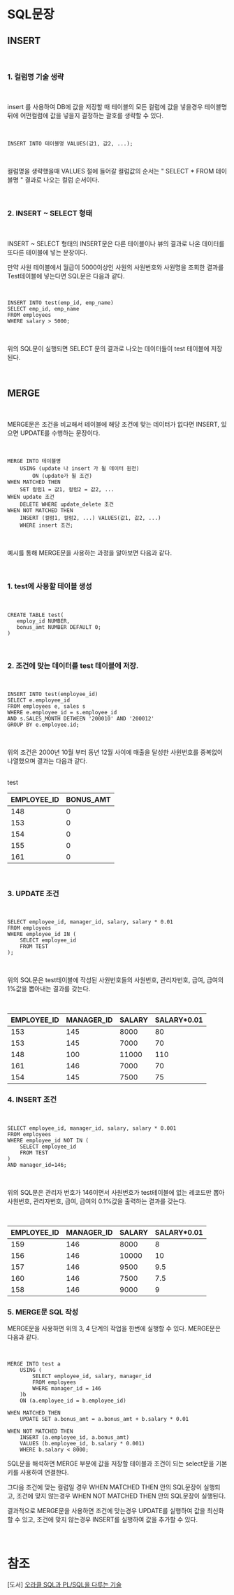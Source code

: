 # SQL문장

## INSERT
<br>

### 1. 컬럼명 기술 생략

<br>

insert 를 사용하여 DB에 값을 저장할 때 테이블의 모든 컬럼에 값을 넣을경우 테이블명 뒤에 어떤컬럼에 값을 넣을지 결정하는 괄호를 생략할 수 있다.

<br>

```
INSERT INTO 테이블명 VALUES(값1, 값2, ...);
```

<br>

컬럼명을 생략했을때 VALUES 절에 들어갈 컬럼값의 순서는 " SELECT * FROM 테이블명 " 결과로 나오는 컬럼 순서이다. 

<br>

### 2. INSERT ~ SELECT 형태

<br>

INSERT ~ SELECT 형태의 INSERT문은 다른 테이블이나 뷰의 결과로 나온 데이터를 또다른 테이블에 넣는 문장이다.

만약 사원 테이블에서 월급이 5000이상인 사원의 사원번호와 사원명을 조회한 결과를 Test테이블에 넣는다면 SQL문은 다음과 같다.

<br>

```
INSERT INTO test(emp_id, emp_name)
SELECT emp_id, emp_name
FROM employees
WHERE salary > 5000;
```

<br>

위의 SQL문이 실행되면 SELECT 문의 결과로 나오는 데이터들이 test 테이블에 저장된다.

<br>

## MERGE

<br>

MERGE문은 조건을 비교해서 테이블에 해당 조건에 맞는 데이터가 없다면 INSERT, 있으면 UPDATE를 수행하는 문장이다.

<br>

```
MERGE INTO 테이블명
    USING (update 나 insert 가 될 데이터 원천)
        ON (update가 될 조건)
WHEN MATCHED THEN
    SET 컬럼1 = 값1, 컬럼2 = 값2, ...
WHEN update 조건
    DELETE WHERE update_delete 조건
WHEN NOT MATCHED THEN
    INSERT (컬럼1, 컬럼2, ...) VALUES(값1, 값2, ...)
    WHERE insert 조건;
```

<br>

예시를 통해 MERGE문을 사용하는 과정을 알아보면 다음과 같다.

<br>

### 1. test에 사용할 테이블 생성

<br>

 ```
 CREATE TABLE test(
    employ_id NUMBER,
    bonus_amt NUMBER DEFAULT 0;
 )
 ```

<br>

### 2. 조건에 맞는 데이터를 test 테이블에 저장.

<br>

 ```
 INSERT INTO test(employee_id)
 SELECT e.employee_id
 FROM employees e, sales s
 WHERE e.employee_id = s.employee_id
 AND s.SALES_MONTH DETWEEN '200010' AND '200012'
 GROUP BY e.employee.id;
 ```

<br>

위의 조건은 2000년 10월 부터 동년 12월 사이에 매출을 달성한 사원번호를 중복없이 나열했으며 결과는 다음과 같다.

<br>
test

|EMPLOYEE_ID|BONUS_AMT|
|-----------|---------|
|148|0|
|153|0|
|154|0|
|155|0|
|161|0|

<br>

### 3. UPDATE 조건 

<br>

```
SELECT employee_id, manager_id, salary, salary * 0.01
FROM employees
WHERE employee_id IN (
    SELECT employee_id
    FROM TEST
);
```

<br>

위의 SQL문은 test테이블에 작성된 사원번호들의 사원번호, 관리자번호, 급여, 급여의 1%값을 뽑아내는 결과를 갖는다.

<br>

|EMPLOYEE_ID|MANAGER_ID|SALARY|SALARY*0.01|
|-----------|----------|------|-----------|
|153|145|8000|80|
|153|145|7000|70|
|148|100|11000|110|
|161|146|7000|70|
|154|145|7500|75|

### 4. INSERT 조건

<br>

```
SELECT employee_id, manager_id, salary, salary * 0.001
FROM employees
WHERE employee_id NOT IN (
    SELECT employee_id
    FROM TEST
)
AND manager_id=146;
```

<br>

위의 SQL문은 관리자 번호가 146이면서 사원번호가 test테이블에 없는 레코드만 뽑아 사원번호, 관리자번호, 급여, 급여의 0.1%값을 출력하는 결과를 갖는다.

<br>

|EMPLOYEE_ID|MANAGER_ID|SALARY|SALARY*0.01|
|-----------|----------|------|-----------|
|159|146|8000|8|
|156|146|10000|10|
|157|146|9500|9.5|
|160|146|7500|7.5|
|158|146|9000|9|

### 5. MERGE문 SQL 작성

MERGE문을 사용하면 위의 3, 4 단계의 작업을 한번에 실행할 수 있다. MERGE문은 다음과 같다.

<br>

```
MERGE INTO test a
    USING (
        SELECT employee_id, salary, manager_id
        FROM employees
        WHERE manager_id = 146
    )b
    ON (a.employee_id = b.employee_id)

WHEN MATCHED THEN
    UPDATE SET a.bonus_amt = a.bonus_amt + b.salary * 0.01

WHEN NOT MATCHED THEN
    INSERT (a.employee_id, a.bonus_amt) 
    VALUES (b.employee_id, b.salary * 0.001)
    WHERE b.salary < 8000;
```

SQL문을 해석하면 MERGE 부분에 값을 저장할 테이블과 조건이 되는 select문을 기본키를 사용하여 연결한다.

그다음 조건에 맞는 컬럼일 경우 WHEN MATCHED THEN 안의 SQL문장이 실행되고, 조건에 맞지 않는경우 WHEN NOT MATCHED THEN 안의 SQL문장이 실행된다.

결과적으로 MERGE문을 사용하면 조건에 맞는경우 UPDATE를 실행하여 값을 최신화 할 수 있고, 조건에 맞지 않는경우 INSERT를 실행하여 값을 추가할 수 있다. 


<br>

# 참조
[도서] [오라클 SQL과 PL/SQL을 다루는 기술](https://search.shopping.naver.com/book/catalog/32466949488?cat_id=50010586&frm=PBOKPRO&query=%EC%98%A4%EB%9D%BC%ED%81%B4+SQL%EA%B3%BC+PL%2FSQL%EC%9D%84+%EB%8B%A4%EB%A3%A8%EB%8A%94+%EA%B8%B0%EC%88%A0&NaPm=ct%3Dlgt19ff4%7Cci%3D5fc3a30e9cdaedf414cf5f2bd774974597e04077%7Ctr%3Dboknx%7Csn%3D95694%7Chk%3Dc0d983479bb149afc86fd1e8637798ddaac939f6)
